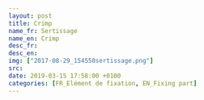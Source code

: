 ```yaml
---
layout: post
title: Crimp
name_fr: Sertissage
name_en: Crimp
desc_fr: 
desc_en: 
img: ["2017-08-29_154550sertissage.png"]
src: 
date: 2019-03-15 17:58:00 +0100
categories: [FR_Elément de fixation, EN_Fixing part]
---
```

